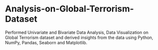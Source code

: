 # Analysis-on-Global-Terrorism-Dataset
Performed Univariate and Bivariate Data Analysis, Data Visualization on Global Terrorism dataset and derived insights from the data using Python, NumPy, Pandas, Seaborn and Matplotlib.
